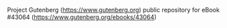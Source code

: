 Project Gutenberg (https://www.gutenberg.org) public repository for eBook #43064 (https://www.gutenberg.org/ebooks/43064)
